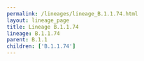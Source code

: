 ```yaml
---
permalink: /lineages/lineage_B.1.1.74.html
layout: lineage_page
title: Lineage B.1.1.74
lineage: B.1.1.74
parent: B.1.1
children: ['B.1.1.74']
---
```

